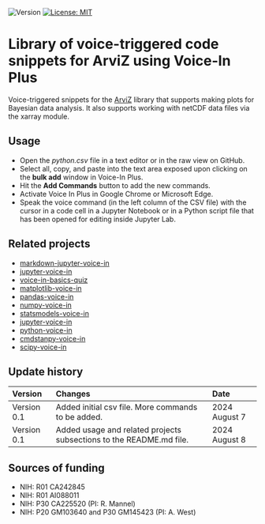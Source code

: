 ![Version](https://img.shields.io/static/v1?label=arviz-voice-in&message=0.1&color=brightcolor)
[![License: MIT](https://img.shields.io/badge/License-MIT-blue.svg)](https://opensource.org/licenses/MIT)


# Library of voice-triggered code snippets for ArviZ using Voice-In Plus

Voice-triggered snippets for the [ArviZ](https://www.arviz.org/en/latest/) library that supports making plots for Bayesian data analysis.
It also supports working with netCDF data files via the xarray module.


## Usage

- Open the *python.csv* file in a text editor or in the raw view on GitHub.
- Select all, copy, and paste into the text area exposed upon clicking on the **bulk add** window in Voice-In Plus.
- Hit the **Add Commands** button to add the new commands.
- Activate Voice In Plus in Google Chrome or Microsoft Edge.
- Speak the voice command (in the left column of the CSV file) with the cursor in a code cell in a Jupyter Notebook or in a Python script file that has been opened for editing inside Jupyter Lab.

## Related projects

- [markdown-jupyter-voice-in](https://github.com/MooersLab/markdown-jupyter-voice-in)
- [jupyter-voice-in](https://github.com/MooersLab/jupyter-voice-in)
- [voice-in-basics-quiz](https://github.com/MooersLab/voice-in-basics-quiz)
- [matplotlib-voice-in](https://github.com/MooersLab/matplotlib-voice-in)
- [pandas-voice-in](https://github.com/MooersLab/pandas-voice-in)
- [numpy-voice-in](https://github.com/MooersLab/numpy-voice-in)
- [statsmodels-voice-in](https://github.com/MooersLab/statsmodels-voice-in)
- [jupyter-voice-in](https://github.com/MooersLab/jupyter-voice-in)
- [python-voice-in](https://github.com/MooersLab/python-voice-in)
- [cmdstanpy-voice-in](https://github.com/MooersLab/cmdstanpy-voice-in)
- [scipy-voice-in](https://github.com/MooersLab/scipy-voice-in)

## Update history

|Version      | Changes                                                                                                                                    | Date                 |
|:-----------|:------------------------------------------------------------------------------------------------------------------------------------------|:--------------------|
| Version 0.1 |   Added initial csv file. More commands to be added.                                                                                       | 2024 August 7        |
| Version 0.1 |   Added usage and related projects subsections to the README.md file.                                                                    | 2024 August 8         |


## Sources of funding

- NIH: R01 CA242845
- NIH: R01 AI088011
- NIH: P30 CA225520 (PI: R. Mannel)
- NIH: P20 GM103640 and P30 GM145423 (PI: A. West)
